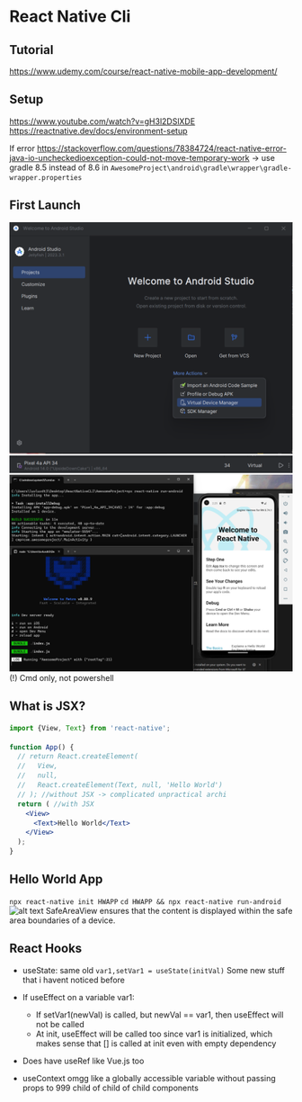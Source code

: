 # React Native Cli
## Tutorial
https://www.udemy.com/course/react-native-mobile-app-development/

## Setup
https://www.youtube.com/watch?v=gH3l2DSlXDE
https://reactnative.dev/docs/environment-setup

If error https://stackoverflow.com/questions/78384724/react-native-error-java-io-uncheckedioexception-could-not-move-temporary-work -> use gradle 8.5 instead of 8.6 in `AwesomeProject\android\gradle\wrapper\gradle-wrapper.properties`

## First Launch
![alt text](image-1.png)
![alt text](image-2.png)
![alt text](image.png)
(!) Cmd only, not powershell

## What is JSX?
```jsx
import {View, Text} from 'react-native';

function App() {
  // return React.createElement(
  //   View,
  //   null,
  //   React.createElement(Text, null, 'Hello World')
  // ); //without JSX -> complicated unpractical archi
  return ( //with JSX
    <View>
      <Text>Hello World</Text>
    </View>
  );
}
```

## Hello World App
```npx react-native init HWAPP```
```cd HWAPP && npx react-native run-android```
![alt text](image-3.png)
SafeAreaView ensures that the content is displayed within the safe area boundaries of a device. 

## React Hooks
- useState: same old `var1,setVar1 = useState(initVal)`
Some new stuff that i havent noticed before
- If useEffect on a variable var1:
  - If setVar1(newVal) is called, but newVal == var1, then useEffect will not be called 
  - At init, useEffect will be called too since var1 is initialized, which makes sense that [] is called at init even with empty dependency

- Does have useRef like Vue.js too

- useContext omgg like a globally accessible variable without passing props to 999 child of child of child components 
